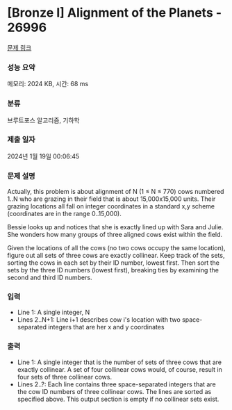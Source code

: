 # [Bronze I] Alignment of the Planets - 26996 

[문제 링크](https://www.acmicpc.net/problem/26996) 

### 성능 요약

메모리: 2024 KB, 시간: 68 ms

### 분류

브루트포스 알고리즘, 기하학

### 제출 일자

2024년 1월 19일 00:06:45

### 문제 설명

<p>Actually, this problem is about alignment of N (1 ≤ N ≤ 770) cows numbered 1..N who are grazing in their field that is about 15,000x15,000 units. Their grazing locations all fall on integer coordinates in a standard x,y scheme (coordinates are in the range 0..15,000).</p>

<p>Bessie looks up and notices that she is exactly lined up with Sara and Julie. She wonders how many groups of three aligned cows exist within the field.</p>

<p>Given the locations of all the cows (no two cows occupy the same location), figure out all sets of three cows are exactly collinear. Keep track of the sets, sorting the cows in each set by their ID number, lowest first. Then sort the sets by the three ID numbers (lowest first), breaking ties by examining the second and third ID numbers.</p>

### 입력 

 <ul>
	<li>Line 1: A single integer, N</li>
	<li>Lines 2..N+1: Line i+1 describes cow i's location with two space-separated integers that are her x and y coordinates</li>
</ul>

### 출력 

 <ul>
	<li>Line 1: A single integer that is the number of sets of three cows that are exactly collinear. A set of four collinear cows would, of course, result in four sets of three collinear cows.</li>
	<li>Lines 2..?: Each line contains three space-separated integers that are the cow ID numbers of three collinear cows. The lines are sorted as specified above. This output section is empty if no collinear sets exist.</li>
</ul>

